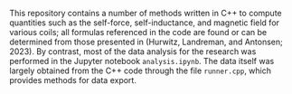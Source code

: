 This repository contains a number of methods written in C++ to compute quantities such as the self-force, self-inductance, and magnetic field for various coils; all formulas referenced in the code are found or can be determined from those presented in (Hurwitz, Landreman, and Antonsen; 2023). By contrast, most of the data analysis for the research was performed in the Jupyter notebook `analysis.ipynb`. The data itself was largely obtained from the C++ code through the file `runner.cpp`, which provides methods for data export.